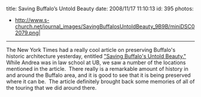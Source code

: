 title: Saving Buffalo’s Untold Beauty
date: 2008/11/17 11:10:13
id: 395
photos:
- http://www.s-church.net/journal_images/SavingBuffalosUntoldBeauty_9B9B/miniDSC02079.png|
---
The New York Times had a really cool article on preserving Buffalo's historic architecture yesterday, entitled ["Saving Buffalo's Untold Beauty."](http://www.nytimes.com/2008/11/16/arts/design/16ouro.html?partner=permalink&exprod=permalink)  While Andrea was in law school at UB, we saw a number of the locations mentioned in the article.  There really is a remarkable amount of history in and around the Buffalo area, and it is good to see that it is being preserved where it can be.  The article definitely brought back some memories of all of the touring that we did around there.